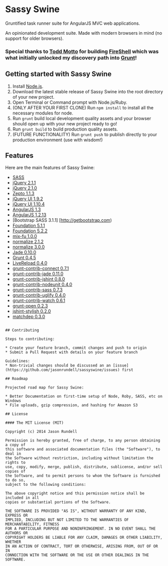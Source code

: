 # Sassy Swine

Gruntified task runner suite for AngularJS MVC web applications.

An opinionated development suite. Made with modern browsers in mind (no support for older browsers).

### Special thanks to [Todd Motto](https://github.com/toddmotto/) for building [FireShell](https://github.com/toddmotto/fireshell) which was what initially unlocked my discovery path into [Grunt](http://gruntjs.com/)!

## Getting started with Sassy Swine

1. Install [Node.js](http://nodejs.org/).
2. Download the latest stable release of Sassy Swine into the root directory of your new project.
3. Open Terminal or Command prompt with Node.js/Ruby.
4. (ONLY AFTER YOUR FIRST CLONE) Run `npm install` to install all the necessary modules for node.
5. Run `grunt` build local development quality assets and your browser should open up with your new project ready to go!
6. Run `grunt build` to build production quality assets.
7. (FUTURE FUNCTIONALITY) Run `grunt push` to publish directly to your production environment (use with wisdom!)

## Features

Here are the main features of Sassy Swine:

* [SASS](http://www.sass-lang.com/)
* [jQuery 2.1.1](http://jquery.com/)
* [jQuery 2.1.0](http://jquery.com/)
* [Zepto 1.1.3](http://zeptojs.com/)
* [jQuery UI 1.9.2](https://jqueryui.com/)
* [jQuery UI 1.10.4](https://jqueryui.com/)
* [AngularJS 1.3](http://angularjs.org/)
* [AngularJS 1.2.13](http://angularjs.org/)
* [Bootstrap SASS 3.1.1] [http://getbootstrap.com)
* [Foundation 5.1.1](http://foundation.zurb.com/)
* [Foundation 5.2.2](http://foundation.zurb.com/)
* [mix-fu 1.0.0](https://github.com/jasonrundell/mix-fu)
* [normalize 2.1.2](git.io/normalize)
* [normalize 3.0.0](git.io/normalize)
* [Jade 0.10.0](http://jade-lang.com/)
* [Grunt 0.4.5](http://gruntjs.com/)
* [LiveReload 0.4.0](https://www.npmjs.org/package/connect-livereload)
* [grunt-contrib-connect 0.7.1](https://www.npmjs.org/package/grunt-contrib-connect)
* [grunt-contrib-jade 0.11.0](https://www.npmjs.org/package/grunt-contrib-jade)
* [grunt-contrib-jshint 0.8.0](https://www.npmjs.org/package/grunt-contrib-jshint)
* [grunt-contrib-nodeunit 0.4.0](https://www.npmjs.org/package/grunt-contrib-nodeunit)
* [grunt-contrib-sass 0.7.3](https://www.npmjs.org/package/grunt-contrib-sass)
* [grunt-contrib-uglify 0.4.0](https://www.npmjs.org/package/grunt-contrib-uglify)
* [grunt-contrib-watch 0.6.1](https://www.npmjs.org/package/grunt-contrib-watch)
* [grunt-open 0.2.3](https://www.npmjs.org/package/grunt-open)
* [jshint-stylish 0.2.0](https://www.npmjs.org/package/jshint-stylish)
* [matchdep 0.3.0](https://www.npmjs.org/package/matchdep)

````

## Contributing

Steps to contributing:

* Create your feature branch, commit changes and push to origin
* Submit a Pull Request with details on your feature branch

Guidelines:
* Non-trivial changes should be discussed an an [issue](https://github.com/jasonrundell/sassyswine/issues) first

## Roadmap

Projected road map for Sassy Swine:

* Better Documentation on first-time setup of Node, Roby, SASS, etc on Windows
* File uploads, gzip compression, and hashing for Amazon S3

## License

#### The MIT License (MIT)

Copyright (c) 2014 Jason Rundell

Permission is hereby granted, free of charge, to any person obtaining a copy of
this software and associated documentation files (the "Software"), to deal in
the Software without restriction, including without limitation the rights to
use, copy, modify, merge, publish, distribute, sublicense, and/or sell copies of
the Software, and to permit persons to whom the Software is furnished to do so,
subject to the following conditions:

The above copyright notice and this permission notice shall be included in all
copies or substantial portions of the Software.

THE SOFTWARE IS PROVIDED "AS IS", WITHOUT WARRANTY OF ANY KIND, EXPRESS OR
IMPLIED, INCLUDING BUT NOT LIMITED TO THE WARRANTIES OF MERCHANTABILITY, FITNESS
FOR A PARTICULAR PURPOSE AND NONINFRINGEMENT. IN NO EVENT SHALL THE AUTHORS OR
COPYRIGHT HOLDERS BE LIABLE FOR ANY CLAIM, DAMAGES OR OTHER LIABILITY, WHETHER
IN AN ACTION OF CONTRACT, TORT OR OTHERWISE, ARISING FROM, OUT OF OR IN
CONNECTION WITH THE SOFTWARE OR THE USE OR OTHER DEALINGS IN THE SOFTWARE.
